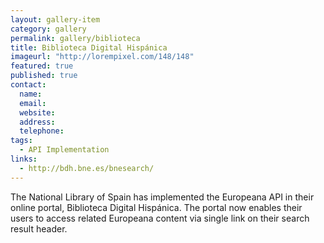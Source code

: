 ```yaml
---
layout: gallery-item
category: gallery
permalink: gallery/biblioteca
title: Biblioteca Digital Hispánica
imageurl: "http://lorempixel.com/148/148"
featured: true
published: true
contact:
  name: 
  email: 
  website: 
  address: 
  telephone: 
tags: 
  - API Implementation
links:
  - http://bdh.bne.es/bnesearch/
---
```


The National Library of Spain has implemented the Europeana API in their online portal, Biblioteca Digital Hispánica. The portal now enables their users to access related Europeana content via single link on their search result header.

